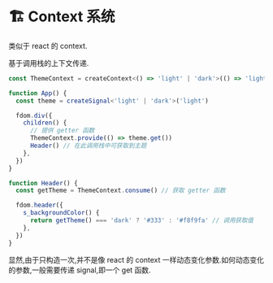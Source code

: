 # 🏗️ Context 系统

类似于 react 的 context.

基于调用栈的上下文传递.

```typescript
const ThemeContext = createContext<() => 'light' | 'dark'>(() => 'light')

function App() {
  const theme = createSignal<'light' | 'dark'>('light')

  fdom.div({
    children() {
      // 提供 getter 函数
      ThemeContext.provide(() => theme.get())
      Header() // 在此调用栈中可获取到主题
    },
  })
}

function Header() {
  const getTheme = ThemeContext.consume() // 获取 getter 函数

  fdom.header({
    s_backgroundColor() {
      return getTheme() === 'dark' ? '#333' : '#f8f9fa' // 调用获取值
    },
  })
}
```

显然,由于只构造一次,并不是像 react 的 context 一样动态变化参数.如何动态变化的参数,一般需要传递 signal,即一个 get 函数.
